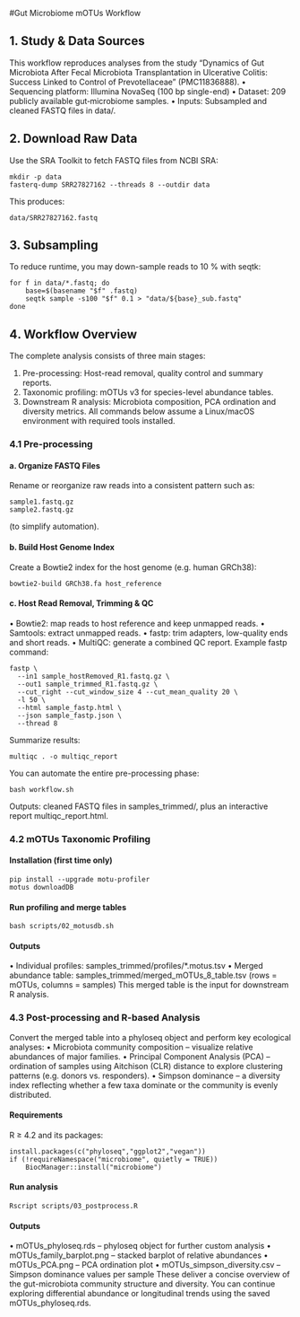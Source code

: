 #Gut Microbiome mOTUs Workflow
## 1️. Study & Data Sources
This workflow reproduces analyses from the study
“Dynamics of Gut Microbiota After Fecal Microbiota Transplantation in Ulcerative Colitis: Success Linked to Control of Prevotellaceae”
(PMC11836888).
•	Sequencing platform: Illumina NovaSeq (100 bp single-end)
•	Dataset: 209 publicly available gut‐microbiome samples.
•	Inputs: Subsampled and cleaned FASTQ files in data/.
 
## 2️. Download Raw Data
Use the SRA Toolkit to fetch FASTQ files from NCBI SRA:
```
mkdir -p data
fasterq-dump SRR27827162 --threads 8 --outdir data
```
This produces:
```
data/SRR27827162.fastq
 ```
## 3. Subsampling
To reduce runtime, you may down-sample reads to 10 % with seqtk:
```
for f in data/*.fastq; do
    base=$(basename "$f" .fastq)
    seqtk sample -s100 "$f" 0.1 > "data/${base}_sub.fastq"
done
``` 
## 4️. Workflow Overview
The complete analysis consists of three main stages:
1.	Pre-processing: Host-read removal, quality control and summary reports.
2.	Taxonomic profiling: mOTUs v3 for species-level abundance tables.
3.	Downstream R analysis: Microbiota composition, PCA ordination and diversity metrics.
All commands below assume a Linux/macOS environment with required tools installed.
 
### 4.1 Pre-processing
#### a. Organize FASTQ Files
Rename or reorganize raw reads into a consistent pattern such as:
```
sample1.fastq.gz
sample2.fastq.gz
```
(to simplify automation).
#### b. Build Host Genome Index
Create a Bowtie2 index for the host genome (e.g. human GRCh38):
```
bowtie2-build GRCh38.fa host_reference
```
#### c. Host Read Removal, Trimming & QC
•	Bowtie2: map reads to host reference and keep unmapped reads.
•	Samtools: extract unmapped reads.
•	fastp: trim adapters, low-quality ends and short reads.
•	MultiQC: generate a combined QC report.
Example fastp command:
```
fastp \
  --in1 sample_hostRemoved_R1.fastq.gz \
  --out1 sample_trimmed_R1.fastq.gz \
  --cut_right --cut_window_size 4 --cut_mean_quality 20 \
  -l 50 \
  --html sample_fastp.html \
  --json sample_fastp.json \
  --thread 8
```
Summarize results:
```
multiqc . -o multiqc_report
```
You can automate the entire pre-processing phase:
```
bash workflow.sh
```
Outputs: cleaned FASTQ files in samples_trimmed/, plus an interactive report multiqc_report.html.
 
### 4.2 mOTUs Taxonomic Profiling
#### Installation (first time only)
```
pip install --upgrade motu-profiler
motus downloadDB
```
#### Run profiling and merge tables
```
bash scripts/02_motusdb.sh
```
#### Outputs
• Individual profiles: samples_trimmed/profiles/*.motus.tsv
• Merged abundance table: samples_trimmed/merged_mOTUs_8_table.tsv
(rows = mOTUs, columns = samples)
This merged table is the input for downstream R analysis.
 
### 4.3 Post-processing and R-based Analysis
Convert the merged table into a phyloseq object and perform key ecological analyses:
•	Microbiota community composition – visualize relative abundances of major families.
•	Principal Component Analysis (PCA) – ordination of samples using Aitchison (CLR) distance to explore clustering patterns (e.g. donors vs. responders).
•	Simpson dominance – a diversity index reflecting whether a few taxa dominate or the community is evenly distributed.
#### Requirements
R ≥ 4.2 and its packages:

```
install.packages(c("phyloseq","ggplot2","vegan"))
if (!requireNamespace("microbiome", quietly = TRUE))
    BiocManager::install("microbiome")
```
#### Run analysis
```
Rscript scripts/03_postprocess.R
```
#### Outputs
• mOTUs_phyloseq.rds – phyloseq object for further custom analysis
• mOTUs_family_barplot.png – stacked barplot of relative abundances
• mOTUs_PCA.png – PCA ordination plot
• mOTUs_simpson_diversity.csv – Simpson dominance values per sample
These deliver a concise overview of the gut-microbiota community structure and diversity.
You can continue exploring differential abundance or longitudinal trends using the saved mOTUs_phyloseq.rds.

